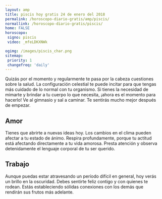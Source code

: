 ```yaml
---
layout: amp
title: piscis hoy gratis 24 de enero del 2018 
permalink: /horoscopo-diario-gratis/amp/piscis/
normallink: /horoscopo-diario-gratis/piscis/
home: FALSE
horoscopo:
 signo: piscis
 video: _mfeLDKXNWk

ogimg: /images/piscis_char.png
sitemap:
 priority: 1
 changefreq: 'daily'
---
```



Quizás por el momento y regularmente te pasa por la cabeza cuestiones sobre la salud. La configuración celestial te puede incitar para que tengas más cuidado de lo normal con tu organismo. Si tienes la necesidad de mimarte y brindar a tu cuerpo lo que necesita, ¡ahora es el momento para hacerlo! Ve al gimnasio y sal a caminar. Te sentirás mucho mejor después de empezar.

## Amor

Tienes que abrirte a nuevas ideas hoy. Los cambios en el clima pueden afectar a tu estado de ánimo. Respira profundamente, porque tu actitud está afectando directamente a tu vida amorosa. Presta atención y observa detenidamente el lenguaje corporal de tu ser querido.

## Trabajo

Aunque puedas estar atravesando un período difícil en general, hoy verás un brillo en la oscuridad. Debes sentirte feliz contigo y con quienes te rodean. Estás estableciendo sólidas conexiones con los demás que rendirán sus frutos más adelante.